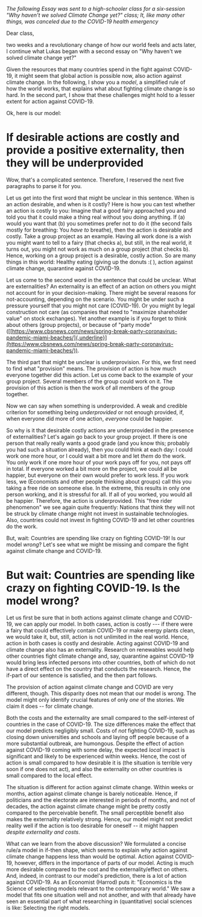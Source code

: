 *The following Essay was sent to a high-schooler class for a six-session "Why haven't we solved Climate Change yet?" class; It, like many other things, was canceled due to the COVID-19 health emergency*

Dear class,

two weeks and a revolutionary change of how our world feels and acts
later, I continue what Lukas began with a second essay on \"Why haven\'t
we solved climate change yet?\"

Given the resources that many countries spend in the fight against
COVID-19, it might seem that global action is possible now, also action
against climate change. In the following, I show you a *model*, a
simplified rule of how the world works, that explains what about
fighting climate change is so hard. In the second part, I show that
these challenges might hold to a lesser extent for action against
COVID-19.

Ok, here is our model:

If desirable actions are costly and provide a positive externality, then they will be underprovided
===================================================================================================

Wow, that\'s a complicated sentence. Therefore, I reserved the next five
paragraphs to parse it for you.

Let us get into the first word that might be unclear in this sentence.
When is an action desirable, and when is it costly? Here is how you can
test whether an action is costly to you: Imagine that a good fairy
approached you and told you that it could make a thing real without you
doing anything. If (a) would you want that (b) you sometimes prefer not
to do it (the second fails mostly for breathing: You *have to* breathe),
then the action is desirable and costly. Take a group project as an
example. Having all work done is a wish you might want to tell to a
fairy (that checks a), but still, in the real world, it turns out, you
might not work as much on a group project (that checks b). Hence,
working on a group project is a desirable, costly action. So are many
things in this world: Healthy eating (giving up the donuts :( ), action
against climate change, quarantine against COVID-19.

Let us come to the second word in the sentence that could be unclear.
What are externalities? An externality is an effect of an action on
others you might not account for in your decision-making. There might be
several reasons for not-accounting, depending on the scenario. You might
be under such a pressure yourself that you might not care (COVID-19). Or
you might by legal construction not care (as companies that need to
\"maximize shareholder value\" on stock exchanges). Yet another example
is if you forget to think about others (group projects), or because of
\"party mode\"
([[https://www.cbsnews.com/news/spring-break-party-coronavirus-pandemic-miami-beaches/]{.underline}](https://www.cbsnews.com/news/spring-break-party-coronavirus-pandemic-miami-beaches/)).

The third part that might be unclear is underprovision. For this, we
first need to find what \"provision\" means. The provision of action is
how much everyone together did this action. Let us come back to the
example of your group project. Several members of the group could work
on it. The provision of this action is then the work of all members of
the group together.

Now we can say when something is underprovided. A weak and credible
criterion for something being *underprovided* or not enough provided,
if, when everyone did more of one action, *everyone* could be happier.

So why is it that desirable costly actions are underprovided in the
presence of externalities? Let\'s again go back to your group project.
If there is one person that really really wants a good grade (and you
know this; probably you had such a situation already), then you could
think at each day: I could work one more hour, or I could wait a bit
more and let *them* do the work. You only work if one more hour of your
work pays off for you, not pays off in total. If everyone worked a bit
more on the project, we could all be happier, but everyone on their own
would prefer to work less. If you work less, we (Economists and other
people thinking about groups) call this you taking a free ride on
someone else. In the extreme, this results in only one person working,
and it is stressful for all. If all of you worked, you would all be
happier. Therefore, the action is underprovided. This \"free rider
phenomenon\" we see again quite frequently: Nations that think they will
not be struck by climate change might not invest in sustainable
technologies. Also, countries could not invest in fighting COVID-19 and
let other countries do the work.

But, wait: Countries are spending like crazy on fighting COVID-19! Is
our model *wrong*? Let\'s see what we might be missing and compare the
fight against climate change and COVID-19.

But wait: Countries are spending like crazy on fighting COVID-19. Is the model wrong?
=====================================================================================

Let us first be sure that in both actions against climate change and
COVID-19, we can apply our model. In both cases, action is costly --- if
there were a fairy that could effectively contain COVID-19 or make
energy plants clean, we would take it, but, still, action is not
unlimited in the real world. Hence, action in both cases is costly and
desirable. Acting against COVID-19 and climate change also has an
externality. Research on renewables would help other countries fight
climate change and, say, quarantine against COVID-19 would bring less
infected persons into other countries, both of which do not have a
direct effect on the country that conducts the research. Hence, the
if-part of our sentence is satisfied, and the then part follows.

The provision of action against climate change and COVID are very
different, though. This disparity does not mean that our model is wrong.
The model might only identify crucial features of only *one* of the
stories. We claim it does \-- for climate change.

Both the costs and the externality are small compared to the
self-interest of countries in the case of COVID-19. The size differences
make the effect that our model predicts negligibly small. Costs of *not*
fighting COVID-19, such as closing down universities and schools and
laying off people because of a more substantial outbreak, are humongous.
Despite the effect of action against COVID-19 coming with some delay,
the expected *local* impact is significant and likely to be experienced
within weeks. Hence, the cost of action is small compared to how
desirable it is (the situation is terrible very soon if one does not
act), and also the externality on other countries is small compared to
the local effect.

The situation is different for action against climate change. Within
weeks or months, action against climate change is barely noticeable.
Hence, if politicians and the electorate are interested in periods of
months, and not of decades, the action against climate change might be
pretty costly compared to the perceivable benefit. The small perceptible
benefit also makes the externality relatively strong. Hence, our model
might not predict reality well if the action is too desirable for
oneself \-- it might happen *despite externality and costs*.

What can we learn from the above discussion? We formulated a concise
rule/a model in if-then shape, which seems to explain why action against
climate change happens less than would be optimal. Action against
COVID-19, however, differs in the importance of parts of our model.
Acting is much more desirable compared to the cost and the
externality/effect on others. And, indeed, in contrast to our model\'s
prediction, there is a lot of action against COVID-19. As an Economist
(Harrod) puts it: \"Economics is the Science of selecting models
relevant to the contemporary world.\" We saw a model that fits one
situation well and not another, and with that already have seen an
essential part of what researching in (quantitative) social sciences is
like: Selecting the right models.
